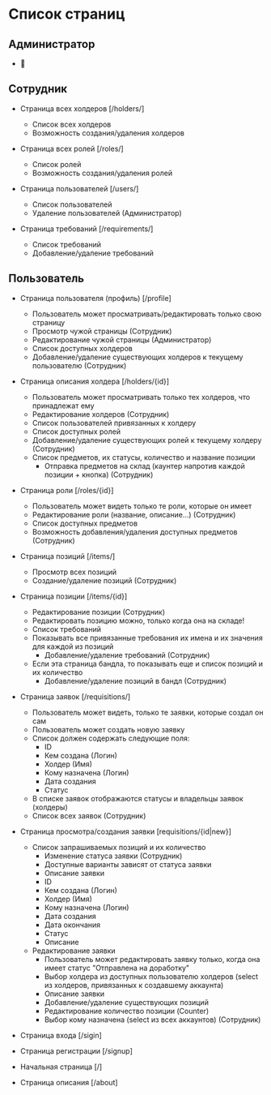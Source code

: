 # Список страниц

## Администратор

* 🍌

## Сотрудник

* Страница всех холдеров [/holders/]
  * Список всех холдеров
  * Возможность создания/удаления холдеров

* Страница всех ролей [/roles/]
  * Список ролей
  * Возможность создания/удаления ролей

* Страница пользователей [/users/]
  * Список пользователей
  * Удаление пользователей (Администратор)

* Страница требований [/requirements/]
  * Список требований
  * Добавление/удаление требований

## Пользователь

* Страница пользователя (профиль) [/profile]
  * Пользователь может просматривать/редактировать только свою страницу
  * Просмотр чужой страницы (Сотрудник)
  * Редактирование чужой страницы (Администратор)
  * Список доступных холдеров
  * Добавление/удаление существующих холдеров к текущему пользователю (Сотрудник)

* Страница описания холдера [/holders/{id}]
  * Пользователь может просматривать только тех холдеров, что принадлежат ему
  * Редактирование холдеров (Сотрудник)
  * Список пользователей привязанных к холдеру
  * Список доступных ролей
  * Добавление/удаление существующих ролей к текущему холдеру (Сотрудник)
  * Список предметов, их статусы, количество и название позиции
    * Отправка предметов на склад (каунтер напротив каждой позиции + кнопка) (Сотрудник)

* Страница роли [/roles/{id}]
  * Пользователь может видеть только те роли, которые он имеет
  * Редактирование роли (название, описание...) (Сотрудник)
  * Список доступных предметов
  * Возможность добавления/удаления доступных предметов (Сотрудник)

* Страница позиций [/items/]
  * Просмотр всех позиций
  * Создание/удаление позиций (Сотрудник)

* Страница позиции [/items/{id}]
  * Редактирование позиции (Сотрудник)
  * Редактировать позицию можно, только когда она на складе!
  * Список требований
  * Показывать все привязанные требования их имена и их значения для каждой из позиций
    * Добавление/удаление требований (Сотрудник)
  * Если эта страница бандла, то показывать еще и список позиций и их количество
    * Добавление/удаление позиций в бандл (Сотрудник)

* Страница заявок [/requisitions/]
  * Пользователь может видеть, только те заявки, которые создал он сам
  * Пользователь может создать новую заявку
  * Список должен содержать следующие поля:
    * ID
    * Кем создана (Логин)
    * Холдер (Имя)
    * Кому назначена (Логин)
    * Дата создания
    * Статус
  * В списке заявок отображаются статусы и владельцы заявок (холдеры)
  * Список всех заявок (Сотрудник)

* Страница просмотра/создания заявки [requisitions/{id|new}]
  * Список запрашиваемых позиций и их количество
    * Изменение статуса заявки (Сотрудник)
    * Доступные варианты зависят от статуса заявки
    * Описание заявки
    * ID
    * Кем создана (Логин)
    * Холдер (Имя)
    * Кому назначена (Логин)
    * Дата создания
    * Дата окончания
    * Статус
    * Описание
  * Редактирование заявки
    * Пользователь может редактировать заявку только, когда она имеет статус "Отправлена на доработку"
    * Выбор холдера из доступных пользователю холдеров (select из холдеров, привязанных к создавшему аккаунта)
    * Описание заявки
    * Добавление/удаление существующих позиций
    * Редактирование количество позиции (Counter)
    * Выбор кому назначена (select из всех аккаунтов) (Сотрудник)

* Страница входа [/sigin]

* Страница регистрации [/signup]

* Начальная страница [/]

* Страница описания [/about]
